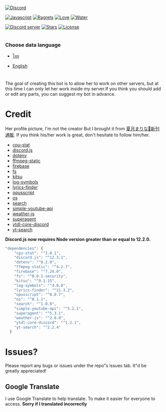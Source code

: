 [![Discord](https://discordapp.com/assets/e4923594e694a21542a489471ecffa50.svg)](https://discordapp.com)

[![Javascript](https://forthebadge.com/images/badges/made-with-javascript.svg)](https://forthebadge.com/) [![Ragrets](https://forthebadge.com/images/badges/no-ragrets.svg)](https://forthebadge.com/) [![Love](https://forthebadge.com/images/badges/built-with-love.svg)](https://forthebadge.com/) [![Water](https://forthebadge.com/images/badges/powered-by-water.svg)](https://forthebadge.com/)

[![Discord server](https://discordapp.com/api/guilds/618837514882514944/widget.png?style=shield)](https://discord.gg/7B52BTf)
[![Stars](https://img.shields.io/github/stars/Shinosaki/shioru.svg)](https://github.com/Shinosaki/shioru/stargazers)
[![License](https://img.shields.io/github/license/Shinosaki/shioru.svg)](https://github.com/Shinosaki/shioru/blob/master/LICENSE)

#

### Choose data language

- [ไทย](https://github.com/Shinosaki/shioru/blob/master/docs/th-TH.md)

- [English](https://github.com/Shinosaki/shioru/blob/master/README.md)

#

The goal of creating this bot is to allow her to work on other servers, but at this time I can only let her work inside my server.If you think you should add or edit any parts, you can suggest my bot in advance.

# Credit

Her profile picture, I'm not the creator But I brought it from [夏月まりな🍓新刊通販](https://www.pixiv.net/en/artworks/76450826). If you think his/her work is great, don't hesitate to follow him/her.
- [cpu-stat](https://www.npmjs.com/package/cpu-stat)
- [discord.js](https://discord.js.org/)
- [dotenv](https://www.npmjs.com/package/dotenv)
- [ffmpeg-static](https://www.npmjs.com/package/ffmpeg-static)
- [firebase](https://www.npmjs.com/package/firebase)
- [fs](https://www.npmjs.com/package/fs)
- [kitsu](https://www.npmjs.com/package/kitsu)
- [log-symbols](https://www.npmjs.com/package/log-symbols)
- [lyrics-finder](https://www.npmjs.com/package/lyrics-finder)
- [opusscript](https://www.npmjs.com/package/opusscript)
- [os](https://www.npmjs.com/package/os)
- [search](https://www.npmjs.com/package/search)
- [simple-youtube-api](https://www.npmjs.com/package/simple-youtube-api)
- [weather-js](https://www.npmjs.com/package/weather-js)
- [superagent](https://www.npmjs.com/package/superagent)
- [ytdl-core-discord](https://www.npmjs.com/package/ytdl-core-discord)
- [yt-search](https://www.npmjs.com/package/yt-search)

**Discord.js now requires Node version greater than or equal to 12.2.0.**

```Javascript 
"dependencies": {
    "cpu-stat": "^2.0.1",
    "discord.js": "^12.3.1",
    "dotenv": "^8.2.0",
    "ffmpeg-static": "^4.2.7",
    "firebase": "^7.24.0",
    "fs": "^0.0.1-security",
    "kitsu": "^9.1.15",
    "log-symbols": "^4.0.0",
    "lyrics-finder": "^21.3.2",
    "opusscript": "^0.0.7",
    "os": "^0.1.1",
    "search": "^1.0.0",
    "simple-youtube-api": "^5.2.1",
    "superagent": "^5.3.1",
    "weather-js": "^2.0.0",
    "ytdl-core-discord": "^1.2.1",
    "yt-search": "^2.2.4"
  }
```

# Issues?

Please report any bugs or issues under the repo"s issues tab. It"d be greatly appreciated!

## Google Translate

I use Google Translate to help translate. To make it easier for everyone to access. **Sorry if I translated incorrectly**
